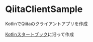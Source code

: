 # QiitaClientSample
KotlinでQiitaのクライアントアプリを作成

[Kotlinスタートブック](https://www.amazon.co.jp/dp/B06XHJMR65/ref=dp-kindle-redirect?_encoding=UTF8&btkr=1)に沿って作成